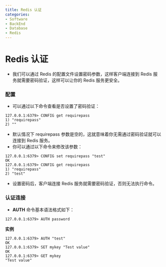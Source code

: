 ```yaml
---
title: Redis 认证
categories:
- Software
- BackEnd
- Database
- Redis
---
```

# Redis 认证

- 我们可以通过 Redis 的配置文件设置密码参数，这样客户端连接到 Redis 服务就需要密码验证，这样可以让你的 Redis 服务更安全。

### 配置

- 可以通过以下命令查看是否设置了密码验证：

```
127.0.0.1:6379> CONFIG get requirepass
1) "requirepass"
2) ""
```

- 默认情况下 requirepass 参数是空的，这就意味着你无需通过密码验证就可以连接到 Redis 服务。
- 你可以通过以下命令来修改该参数：

```
127.0.0.1:6379> CONFIG set requirepass "test"
OK
127.0.0.1:6379> CONFIG get requirepass
1) "requirepass"
2) "test"
```

- 设置密码后，客户端连接 Redis 服务就需要密码验证，否则无法执行命令。

### 认证连接

- **AUTH** 命令基本语法格式如下：

```
127.0.0.1:6379> AUTH password
```

**实例**

```
127.0.0.1:6379> AUTH "test"
OK
127.0.0.1:6379> SET mykey "Test value"
OK
127.0.0.1:6379> GET mykey
"Test value"
```